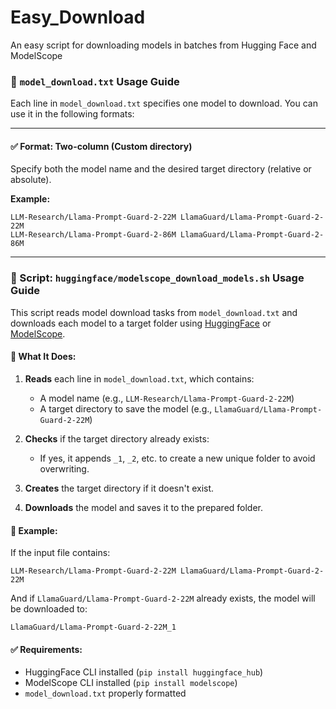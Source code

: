 # Easy_Download
An easy script for downloading models in batches from Hugging Face and ModelScope



### 📄 `model_download.txt` Usage Guide

Each line in `model_download.txt` specifies one model to download. You can use it in the following formats:

---

#### ✅ **Format: Two-column (Custom directory)**

Specify both the model name and the desired target directory (relative or absolute).

**Example:**

```
LLM-Research/Llama-Prompt-Guard-2-22M LlamaGuard/Llama-Prompt-Guard-2-22M
LLM-Research/Llama-Prompt-Guard-2-86M LlamaGuard/Llama-Prompt-Guard-2-86M
```
---




### 📝 Script: `huggingface/modelscope_download_models.sh` Usage Guide

This script reads model download tasks from `model_download.txt` and downloads each model to a target folder using [HuggingFace](https://huggingface.co/) or [ModelScope](https://modelscope.cn/).

#### 🔧 What It Does:

1. **Reads** each line in `model_download.txt`, which contains:

   * A model name (e.g., `LLM-Research/Llama-Prompt-Guard-2-22M`)
   * A target directory to save the model (e.g., `LlamaGuard/Llama-Prompt-Guard-2-22M`)

2. **Checks** if the target directory already exists:

   * If yes, it appends `_1`, `_2`, etc. to create a new unique folder to avoid overwriting.

3. **Creates** the target directory if it doesn't exist.

4. **Downloads** the model and saves it to the prepared folder.

#### 📂 Example:

If the input file contains:

```
LLM-Research/Llama-Prompt-Guard-2-22M LlamaGuard/Llama-Prompt-Guard-2-22M
```

And if `LlamaGuard/Llama-Prompt-Guard-2-22M` already exists, the model will be downloaded to:

```
LlamaGuard/Llama-Prompt-Guard-2-22M_1
```

#### ✅ Requirements:

* HuggingFace CLI installed (`pip install huggingface_hub`)
* ModelScope CLI installed (`pip install modelscope`)
* `model_download.txt` properly formatted

